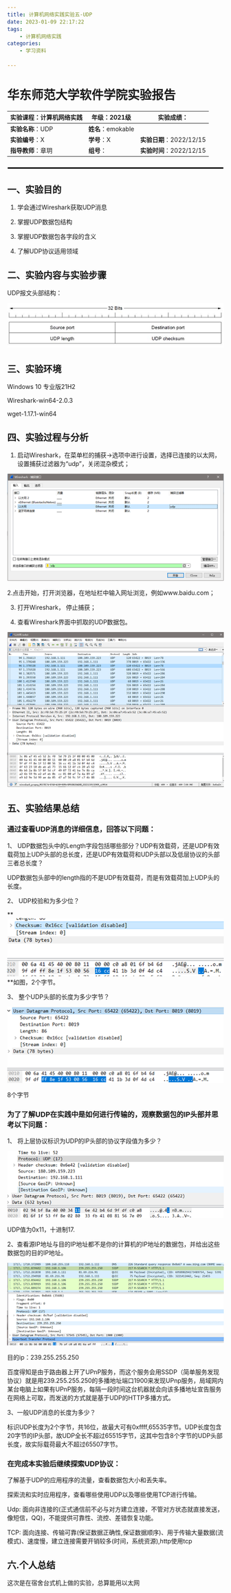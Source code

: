 ```yaml
---
title: 计算机网络实践实验五-UDP
date: 2023-01-09 22:17:22
tags:
	- 计算机网络实践
categories:
	- 学习资料

---
```


# 华东师范大学软件学院实验报告

| **实验课程**：计算机网络实践 | **年级**：2021级   | **实验成绩**：           |
| ---------------------------- | ------------------ | ------------------------ |
| **实验名称**：UDP            | **姓名**：emokable |                          |
| **实验编号**：X              | **学号**：X        | **实验日期**：2022/12/15 |
| **指导教师**：章玥           | **组号**：         | **实验时间**：2022/12/15 |

![img](计算机网络实践实验五-UDP/clip_image001.png) 

## **一、实验目的**

1. 学会通过Wireshark获取UDP消息
2. 掌握UDP数据包结构

3. 掌握UDP数据包各字段的含义

4. 了解UDP协议适用领域

## **二、实验内容与实验步骤**

UDP报文头部结构：

**![img](计算机网络实践实验五-UDP/clip_image003.jpg)**

## **三、实验环境**

Windows 10 专业版21H2

Wireshark-win64-2.0.3

wget-1.17.1-win64

## **四、实验过程与分析**

1. 启动Wireshark，在菜单栏的捕获->选项中进行设置，选择已连接的以太网，设置捕获过滤器为“udp”，关闭混杂模式；

**![img](计算机网络实践实验五-UDP/clip_image005.png)**

   2.点击开始，打开浏览器，在地址栏中输入网址浏览，例如www.baidu.com； 

3. 打开Wireshark， 停止捕获；

4. 查看Wireshark界面中抓取的UDP数据包。

**![img](计算机网络实践实验五-UDP/clip_image007.png)**

## **五、实验结果总结**

### **通过查看UDP消息的详细信息，回答以下问题：**

 

1、 UDP数据包头中的Length字段包括哪些部分？UDP有效载荷，还是UDP有效载荷加上UDP头部的总长度，还是UDP有效载荷和UDP头部以及低层协议的头部三者总长度？

UDP数据包头部中的length指的不是UDP有效载荷，而是有效载荷加上UDP头的长度。

2、 UDP校验和为多少位？

**![img](计算机网络实践实验五-UDP/clip_image009.png)**如图，2个字节。

3、 整个UDP头部的长度为多少字节？

![img](计算机网络实践实验五-UDP/clip_image011.png)

8个字节

### **为了了解UDP在实践中是如何进行传输的，观察数据包的IP头部并思考以下问题：** 

1、 将上层协议标识为UDP的IP头部的协议字段值为多少？

 **![img](计算机网络实践实验五-UDP/clip_image013.png)**

UDP值为0x11，十进制17.

2、查看源IP地址与目的IP地址都不是你的计算机的IP地址的数据包，并给出这些数据包的目的IP地址。

**![img](计算机网络实践实验五-UDP/clip_image015.png)**

目的ip：239.255.255.250

百度得知是由于路由器上开了UPnP服务，而这个服务会用SSDP（简单服务发现协议）就是用239.255.255.250的多播地址端口1900来发现UPnp服务，局域网内某台电脑上如果有UPnP服务，每隔一段时间这台机器就会向该多播地址宣告服务在网络上可取，而发送的方式就是基于UDP的HTTP多播方式。

 

3、一般UDP消息的长度为多少？

标识UDP长度为2个字节，共16位，故最大可有0xffff,65535字节。UDP长度包含20字节的IP头部，故UDP全长不超过65515字节，这其中包含8个字节的UDP头部长度，故实际载荷最大不超过65507字节。

 

### **在完成本实验后继续探索UDP协议：**

了解基于UDP的应用程序的流量，查看数据包大小和丢失率。

探索流和实时应用程序，查看哪些使用UDP以及哪些使用TCP进行传输。

Udp: 面向非连接的(正式通信前不必与对方建立连接，不管对方状态就直接发送，像短信，QQ)，不能提供可靠性、流控、差错恢复功能。

TCP: 面向连接、传输可靠(保证数据正确性,保证数据顺序)、用于传输大量数据(流模式)、速度慢，建立连接需要开销较多(时间，系统资源),http使用tcp

 

## **六.个人总结**

这次是在宿舍台式机上做的实验，总算能用以太网